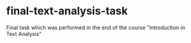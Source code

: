 # final-text-analysis-task
Final task which was performed in the end of the course "Introduction in Text Analysis"
